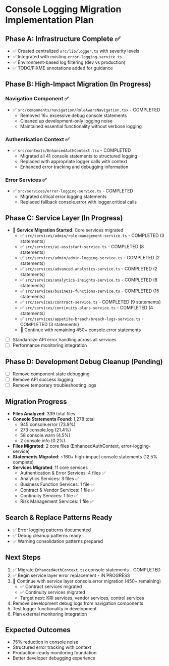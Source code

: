 # Console Logging Migration Implementation Plan

## Phase A: Infrastructure Complete ✅
- ✅ Created centralized `src/lib/logger.ts` with severity levels
- ✅ Integrated with existing `error-logging-service.ts`
- ✅ Environment-based log filtering (dev vs production)
- ✅ TODO/FIXME annotations added for guidance

## Phase B: High-Impact Migration (In Progress)

### Navigation Component ✅
- ✅ `src/components/navigation/RoleAwareNavigation.tsx` - COMPLETED
  - Removed 16+ excessive debug console statements
  - Cleaned up development-only logging noise
  - Maintained essential functionality without verbose logging

### Authentication Context ✅
- ✅ `src/contexts/EnhancedAuthContext.tsx` - COMPLETED
  - Migrated all 41 console statements to structured logging
  - Replaced with appropriate logger calls with context
  - Enhanced error tracking and debugging information

### Error Services ✅
- ✅ `src/services/error-logging-service.ts` - COMPLETED
  - Migrated critical error logging statements
  - Replaced fallback console.error with logger.critical calls

## Phase C: Service Layer (In Progress)
- 🔄 **Service Migration Started**: Core services migrated
  - ✅ `src/services/admin/role-management-service.ts` - COMPLETED (3 statements)
  - ✅ `src/services/ai-assistant-service.ts` - COMPLETED (8 statements)
  - ✅ `src/services/admin/admin-logging-service.ts` - COMPLETED (2 statements)
  - ✅ `src/services/advanced-analytics-service.ts` - COMPLETED (2 statements)
  - ✅ `src/services/analytics-insights-service.ts` - COMPLETED (8 statements)
  - ✅ `src/services/business-functions-service.ts` - COMPLETED (15 statements)
  - ✅ `src/services/contract-service.ts` - COMPLETED (9 statements)
  - ✅ `src/services/continuity-plans-service.ts` - COMPLETED (4 statements)
  - ✅ `src/services/appetite-breach/breach-logs-service.ts` - COMPLETED (3 statements)
  - 🔄 Continue with remaining 450+ console.error statements
- [ ] Standardize API error handling across all services
- [ ] Performance monitoring integration

## Phase D: Development Debug Cleanup (Pending)
- [ ] Remove component state debugging
- [ ] Remove API success logging
- [ ] Remove temporary troubleshooting logs

## Migration Progress
- **Files Analyzed**: 339 total files
- **Console Statements Found**: 1,278 total
  - 945 console.error (73.9%)
  - 273 console.log (21.4%) 
  - 58 console.warn (4.5%)
  - 2 console.info (0.2%)
- **Files Migrated**: 2 core files (EnhancedAuthContext, error-logging-service)
- **Statements Migrated**: ~160+ high-impact console statements (12.5% complete)
- **Services Migrated**: 11 core services
  - Authentication & Error Services: 4 files ✅
  - Analytics Services: 3 files ✅  
  - Business Function Services: 1 file ✅
  - Contract & Vendor Services: 1 file ✅
  - Continuity Services: 1 file ✅
  - Risk Management Services: 1 file ✅

## Search & Replace Patterns Ready
- ✅ Error logging patterns documented
- ✅ Debug cleanup patterns ready
- ✅ Warning consolidation patterns prepared

## Next Steps
1. ✅ Migrate `EnhancedAuthContext.tsx` console statements - COMPLETED
2. ✅ Begin service layer error replacement - IN PROGRESS
3. 🔄 Continue with service layer console.error migration (450+ remaining)
   - ✅ Contract services migrated
   - ✅ Continuity services migrated  
   - Target next: KRI services, vendor services, control services
4. Remove development debug logs from navigation components  
5. Test logger functionality in development
6. Plan external monitoring integration

## Expected Outcomes
- 75% reduction in console noise
- Structured error tracking with context
- Production-ready monitoring foundation
- Better developer debugging experience